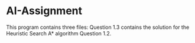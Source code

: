 # AI-Assignment

This program contains three files:
Question 1.3 contains the solution for the Heuristic Search A* algorithm
Question 1.2.

